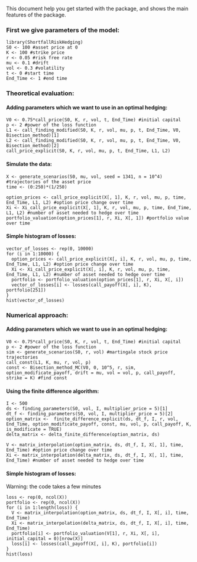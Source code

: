 This document help you get started with the package, and shows the main features of the package.

### First we give parameters of the model:

```
library(ShortfallRiskHedging)
S0 <- 100 #asset price at 0
K <- 100 #strike price
r <- 0.05 #risk free rate
mu <- 0.1 #drift
vol <- 0.3 #volatility
t <- 0 #start time
End_Time <- 1 #end time
```
### Theoretical evaluation:
#### Adding parameters which we want to use in an optimal hedging:
```
V0 <- 0.75*call_price(S0, K, r, vol, t, End_Time) #initial capital
p <- 2 #power of the loss function
L1 <- call_finding_modified(S0, K, r, vol, mu, p, t, End_Time, V0, Bisection_method)[1]
L2 <- call_finding_modified(S0, K, r, vol, mu, p, t, End_Time, V0, Bisection_method)[2]
call_price_explicit(S0, K, r, vol, mu, p, t, End_Time, L1, L2)
```

#### Simulate the data:

```
X <- generate_scenarios(S0, mu, vol, seed = 1341, n = 10^4) #trajectories of the asset price 
time <- (0:250)*(1/250)

option_prices <- call_price_explicit(X[, 1], K, r, vol, mu, p, time, End_Time, L1, L2) #option price change over time
Xi <- Xi_call_price_explicit(X[, 1], K, r, vol, mu, p, time, End_Time, L1, L2) #number of asset needed to hedge over time
portfolio_valuation(option_prices[1], r, Xi, X[, 1]) #portfolio value over time
```

#### Simple histogram of losses:

```
vector_of_losses <- rep(0, 10000)
for (i in 1:10000) {
  option_prices <- call_price_explicit(X[, i], K, r, vol, mu, p, time, End_Time, L1, L2) #option price change over time
  Xi <- Xi_call_price_explicit(X[, i], K, r, vol, mu, p, time, End_Time, L1, L2) #number of asset needed to hedge over time
  portfolio <- portfolio_valuation(option_prices[1], r, Xi, X[, i])
  vector_of_losses[i] <- losses(call_payoff(X[, i], K), portfolio[251])
}
hist(vector_of_losses)
```

### Numerical approach:
#### Adding parameters which we want to use in an optimal hedging:
```
V0 <- 0.75*call_price(S0, K, r, vol, t, End_Time) #initial capital
p <- 2 #power of the loss function
sim <- generate_scenarios(S0, r, vol) #martingale stock price trajectories
call_const(L1, K, mu, r, vol, p)
const <- Bisection_method_MC(V0, 0, 10^5, r, sim, option_modificate_payoff, drift = mu, vol = vol, p, call_payoff, strike = K) #find const
```

#### Using the finite difference algorithm:
```
I <- 500
ds <- finding_parameters(S0, vol, I, multiplier_price = 5)[1]
dt_f <- finding_parameters(S0, vol, I, multiplier_price = 5)[2]
option_matrix <-  finite_difference_explicit(ds, dt_f, I, r, vol, End_Time, option_modificate_payoff, const, mu, vol, p, call_payoff, K, is_modificate = TRUE)
delta_matrix <- delta_finite_difference(option_matrix, ds)

V <- matrix_interpolation(option_matrix, ds, dt_f, I, X[, 1], time, End_Time) #option price change over time
Xi <- matrix_interpolation(delta_matrix, ds, dt_f, I, X[, 1], time, End_Time) #number of asset needed to hedge over time
```

#### Simple histogram of losses:
Warning: the code takes a few minutes
```
loss <- rep(0, ncol(X))
portfolio <- rep(0, ncol(X))
for (i in 1:length(loss)) {
  V <- matrix_interpolation(option_matrix, ds, dt_f, I, X[, i], time, End_Time)
  Xi <- matrix_interpolation(delta_matrix, ds, dt_f, I, X[, i], time, End_Time)
  portfolio[i] <- portfolio_valuation(V[1], r, Xi, X[, i], initial_capital = 0)[nrow(X)]
  loss[i] <- losses(call_payoff(X[, i], K), portfolio[i])
}
hist(loss)
```
